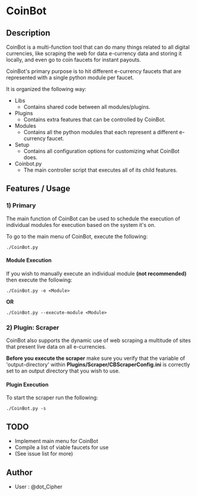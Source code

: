 # __CoinBot__

## Description

CoinBot is a multi-function tool that can do many things related to all digital currencies, like scraping the web for data e-currency data and storing it locally, and even go to coin faucets for instant payouts.

CoinBot's primary purpose is to hit different e-currency faucets that are represented with a single python module per faucet.

It is organized the following way:

- Libs
	- Contains shared code between all modules/plugins.
- Plugins
	- Contains extra features that can be controlled by CoinBot.
- Modules
	- Contains all the python modules that each represent a different e-currency faucet.
- Setup
	- Contains all configuration options for customizing what CoinBot does.
- Coinbot.py
	- The main controller script that executes all of its child features.

## Features / Usage

### 1) Primary

The main function of CoinBot can be used to schedule the execution of individual modules for execution based on the system it's on.

To go to the main menu of CoinBot, execute the following:

	./CoinBot.py

#### Module Execution

If you wish to manually execute an individual module __(not recommended)__ then execute the following:

	./CoinBot.py -e <Module>
	
__OR__

	./CoinBot.py --execute-module <Module>

### 2) Plugin: Scraper

CoinBot also supports the dynamic use of web scraping a multitude of sites that present live data on all e-currencies.

__Before you execute the scraper__ make sure you verify that the variable of 'output-directory' within __Plugins/Scraper/CBScraperConfig.ini__ is correctly set to an output directory that you wish to use.

#### Plugin Execution

To start the scraper run the following:

	./CoinBot.py -s

## TODO

- Implement main menu for CoinBot
- Compile a list of viable faucets for use
- (See issue list for more)

## Author

* User : @dot_Cipher